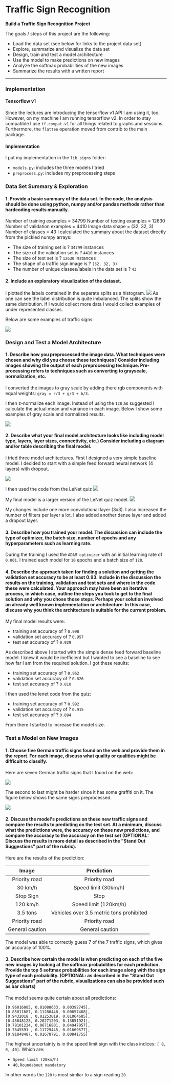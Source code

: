 # **Traffic Sign Recognition** 


**Build a Traffic Sign Recognition Project**

The goals / steps of this project are the following:
* Load the data set (see below for links to the project data set)
* Explore, summarize and visualize the data set
* Design, train and test a model architecture
* Use the model to make predictions on new images
* Analyze the softmax probabilities of the new images
* Summarize the results with a written report

---
### Implementation

#### Tensorflow v1
Since the lectures are introducing the tensorflow v1 API
I am using it, too. However, on my machine I am running tensorflow
v2. In order to stay compatible I use `tf.compat.v1` for all things related to graphs and sessions. Furthermore, the `flatten` operation
moved from contrib to the main package.

#### Implementation
I put my implementation in the `lib_signs` folder:
+ `models.py`: includes the three models I tried
+ `preprocess.py`: includes my preprocessing steps

### Data Set Summary & Exploration

#### 1. Provide a basic summary of the data set. In the code, the analysis should be done using python, numpy and/or pandas methods rather than hardcoding results manually.

Number of training examples = 34799
Number of testing examples = 12630
Number of validation examples = 4410
Image data shape = (32, 32, 3)
Number of classes = 43
I calculated the summary about the dataset directly
from the pickled numpy arrays:

* The size of training set is ? `34799` instances
* The size of the validation set is ? `4410` instances
* The size of test set is ? `12630` instances
* The shape of a traffic sign image is ? `(32, 32, 3)`
* The number of unique classes/labels in the data set is ? `43`

#### 2. Include an exploratory visualization of the dataset.

I plotted the labels contained in the separate splits
as a histogram.
<img src="output/labels.png"/>
As one can see the label distribution is quite
imbalanced. The splits show the same distribution.
If I would collect more data I would collect
examples of under represented classes.

Below are some examples of traffic signs:

<img src="output/train_examples.png"/>

### Design and Test a Model Architecture

#### 1. Describe how you preprocessed the image data. What techniques were chosen and why did you choose these techniques? Consider including images showing the output of each preprocessing technique. Pre-processing refers to techniques such as converting to grayscale, normalization, etc. 

I converted the images to gray scale by adding
there rgb components with equal weights:
`gray = r/3 + g/3 + b/3`.

I then z-normalize each image. Instead
of using the `128` as suggested I calculate
the actual mean and variance in each image.
Below I show some examples of gray scale and
normalized results.

<img src="output/train_processed_examples.png"/>


#### 2. Describe what your final model architecture looks like including model type, layers, layer sizes, connectivity, etc.) Consider including a diagram and/or table describing the final model.

I tried three model architectures. First I designed
a very simple baseline model. I decided to start with
a simple feed forward neural network (4 layers)
with dropout.

<img src="output/dense.png"/>

I then used the code from the LeNet quiz
<img src="output/lenet.png"/>

My final model is a larger version of the LeNet quiz
model.
<img src="output/lenet_pp.png"/>

My changes include one more convolutional layer (3x3).
I also increased the number of filters per layer a lot.
I also added another dense layer and added a dropout layer.

#### 3. Describe how you trained your model. The discussion can include the type of optimizer, the batch size, number of epochs and any hyperparameters such as learning rate.

During the training I used the `ADAM optimizer` with
an initial learning rate of `0.001`.
I trained each model for `10` epochs and a 
batch size of `128`. 

#### 4. Describe the approach taken for finding a solution and getting the validation set accuracy to be at least 0.93. Include in the discussion the results on the training, validation and test sets and where in the code these were calculated. Your approach may have been an iterative process, in which case, outline the steps you took to get to the final solution and why you chose those steps. Perhaps your solution involved an already well known implementation or architecture. In this case, discuss why you think the architecture is suitable for the current problem.

My final model results were:
* training set accuracy of ? `0.998`
* validation set accuracy of ? `0.957`
* test set accuracy of ? `0.929`

As described above I started with the simple
dense feed forward baseline
model. I knew it would be inefficient but I
wanted to see a baseline to see how far I am
from the required solution. I got these
results:

* training set accuracy of ? `0.962`
* validation set accuracy of ? `0.826`
* test set accuracy of ? `0.810`

I then used the lenet code from the quiz:

* training set accuracy of ? `0.992`
* validation set accuracy of ? `0.915`
* test set accuracy of ? `0.894`

From there I started to increase the model size.

### Test a Model on New Images

#### 1. Choose five German traffic signs found on the web and provide them in the report. For each image, discuss what quality or qualities might be difficult to classify.

Here are seven German traffic signs that I found on the web:

<img src='output/my_signs.png'/>

The second to last might be harder since it has
some graffiti on it. The figure below shows the
same signs preprocessed.

<img src='output/my_signs_preprocessed.png'/>

#### 2. Discuss the model's predictions on these new traffic signs and compare the results to predicting on the test set. At a minimum, discuss what the predictions were, the accuracy on these new predictions, and compare the accuracy to the accuracy on the test set (OPTIONAL: Discuss the results in more detail as described in the "Stand Out Suggestions" part of the rubric).

Here are the results of the prediction:

| Image			        |     Prediction	        					| 
|:---------------------:|:---------------------------------------------:| 
| Priority road			| Priority road      							|
| 30 km/h      		| Speed limit (30km/h)    									| 
| Stop Sign     			| 	Stop	|
| 120 km/h	      		| Speed limit (120km/h)					 				|
| 3.5 tons					| Vehicles over 3.5 metric tons prohibited											|
| Priority road			| Priority road      							|
| General caution			| General caution      							|



The model was able to correctly guess 7 of the 7 traffic signs, which gives an accuracy of 100%. 

#### 3. Describe how certain the model is when predicting on each of the five new images by looking at the softmax probabilities for each prediction. Provide the top 5 softmax probabilities for each image along with the sign type of each probability. (OPTIONAL: as described in the "Stand Out Suggestions" part of the rubric, visualizations can also be provided such as bar charts)

The model seems quite certain about all predictions:


```
[0.96016085, 0.01088633, 0.00392745],
[0.85811687, 0.11280448, 0.00657468],
[0.9432018 , 0.01253019, 0.01064685],
[0.45848128, 0.20271203, 0.13851921],
[0.78101224, 0.06716801, 0.04947957],
[0.7645591 , 0.11729445, 0.01669577],
[0.91848487, 0.01678791, 0.00841755]
```

The highest uncertainty is in the speed limit sign with the
class indices: `[ 8,  0, 40]`. Which are:

* `Speed limit (20km/h)`
* `40,Roundabout mandatory`

In other words the `120` is most simliar to a sign reading `20`.
